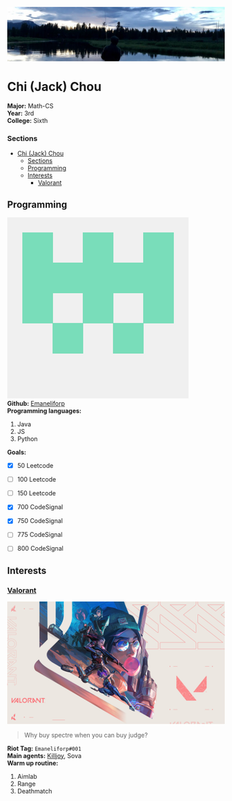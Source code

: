 ![header image](/assets/header.png)
# Chi (Jack) Chou
**Major:** Math-CS<br/>
**Year:** 3rd<br/>
**College:** Sixth<br/>

### Sections
- [Chi (Jack) Chou](#chi-jack-chou)
    - [Sections](#sections)
  - [Programming](#programming)
  - [Interests](#interests)
    - [Valorant](#valorant)

## Programming
![git profile picture](/assets/gitpfp.png)<br/>
**Github:** [Emaneliforp](https://github.com/Emaneliforp)<br/>
**Programming languages:**<br/>
1. Java
2. JS
3. Python<br/>

**Goals:**<br/>
- [x] 50 Leetcode
- [ ] 100 Leetcode
- [ ] 150 Leetcode
- [x] 700 CodeSignal
- [x] 750 CodeSignal
- [ ] 775 CodeSignal
- [ ] 800 CodeSignal


## Interests
### [Valorant](https://playvalorant.com/)
![valorant banner](/assets/val.jpg)<br/>
>
> Why buy spectre when you can buy judge?
>
**Riot Tag:** ```Emaneliforp#001```<br/>
**Main agents:** [Killjoy](/assets/banana.png), Sova<br/>
**Warm up routine:**<br/>
1. Aimlab
2. Range
3. Deathmatch